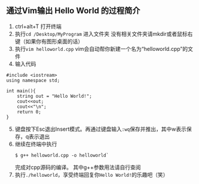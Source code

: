 ## 通过Vim输出 Hello World 的过程简介

1. ctrl+alt+T 打开终端
2. 执行`cd /Desktop/MyProgram` 进入文件夹 没有相关文件夹请mkdir或者鼠标右键（如果你有图形桌面的话）
3. 执行`vim helloworld.cpp` vim会自动帮你新建一个名为“helloworld.cpp”的文件
4. 输入代码
```
#include <iostream>
using namespace std;

int main(){
	string out = "Hello World!";
	cout<<out;
	cout<<"\n";
	return 0;
}
```
5. 键盘按下Esc退出Insert模式。再通过键盘输入`:wq`保存并推出，其中w表示保存，q表示退出
6. 继续在终端中执行
   ```
   $ g++ helloworld.cpp -o helloworld`
   ```
   完成对cpp源码的编译。
   其中g++参数用法请自行查阅
7. 执行`./helloworld`，享受终端回复你`Hello World!`的乐趣吧（笑）